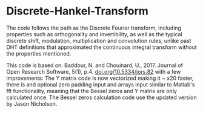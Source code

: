 # Discrete-Hankel-Transform

The code follows the path as the Discrete Fourier transform, including properties such as orthogonality and invertibility, as well as the typical discrete shift, modulation, multiplication and convolution rules, unlike past DHT definitions that approximated the continuous integral transform without the properties mentioned.

This code is based on: Baddour, N. and Chouinard, U., 2017. Journal of Open Research Software, 5(1), p.4. [doi.org/10.5334/jors.82](https://doi.org/10.5334/jors.82)
 with a few improvements: The Y matrix code is now vectorized making it ~ x20 faster, there is and optional zero padding input and arrays input similar to Matlab's fft functionality, meaning that the Bessel zeros and Y matrix are only calculated once. The Bessel zeros calculation code use the updated version by Jason Nicholson.
 
